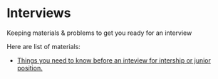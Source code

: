 # Interviews

Keeping materials &amp; problems to get you ready for an interview

Here are list of materials:

* [Things you need to know before an inteview for intership or junior position.](things_you_need_to_know.md)
